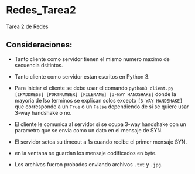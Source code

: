 # Redes_Tarea2
Tarea 2 de Redes

## Consideraciones:

- Tanto cliente como servidor tienen el mismo numero maximo de secuencia dsitintos.
- Tanto cliente como servidor estan escritos en Python 3.
- Para iniciar el cliente se debe usar el comando
`python3 client.py [IPADDRESS] [PORTNUMBER] [FILENAME] [3-WAY HANDSHAKE]`
donde la mayoria de lso terminos se explican solos excepto `[3-WAY HANDSHAKE]` que corresponde a un `True` o un `False` dependiendo de si se quiere usar 3-way handshake o no.
- El cliente le comunica al servidor si se ocupa 3-way handshake con un parametro que se envia como un dato en el mensaje de SYN.
- El servidor setea su timeout a 1s cuando recibe el primer mensaje SYN.

- en la ventana se guardan los mensaje codificados en byte.

- Los archivos fueron probados enviando archivos `.txt` y `.jpg`.
